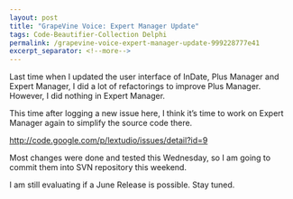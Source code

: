 ```yaml
---
layout: post
title: "GrapeVine Voice: Expert Manager Update"
tags: Code-Beautifier-Collection Delphi
permalink: /grapevine-voice-expert-manager-update-999228777e41
excerpt_separator: <!--more-->
---
```

Last time when I updated the user interface of InDate, Plus Manager and Expert Manager, I did a lot of refactorings to improve Plus Manager. However, I did nothing in Expert Manager.

This time after logging a new issue here, I think it’s time to work on Expert Manager again to simplify the source code there.

http://code.google.com/p/lextudio/issues/detail?id=9

Most changes were done and tested this Wednesday, so I am going to commit them into SVN repository this weekend.

I am still evaluating if a June Release is possible. Stay tuned.
<!--more-->